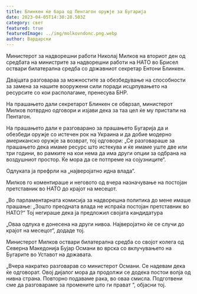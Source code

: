 ```yaml
---
title: Блинкен ќе бара од Пентагон оружје за Бугарија
date: 2023-04-05T14:30:28.503Z
category: свет
featured: true
featuredImage: ../img/molkovndonc.png.webp
author: Вардарски
---
```


Министерот за надворешни работи Николај Милков на вториот ден од средбата на министрите за надворешни работи на НАТО во Брисел оствари билатерална средба со државниот секретар Ентони Блинкен.

Двајцата разговараа за можностите за обезбедување на способности за замена за нашите вооружени сили поради исцрпувањето на ресурсите со кои располагаме, пренесува БНР.

На прашањето дали секретарот Блинкен се обврзал, министерот Милков потврдно одговори и изјави дека за таа цел ќе му пристапи на Пентагон.

На прашањето дали е разговарано за прашањето Бугарија да и обезбеди оружје со истечен рок на Украина и да добие модерно американско оружје за возврат, тој одговори: „Се разговараше за прашањето дека имаме ресурс што истекува и ќе имаме уште две или три години, во рамките на кои нема да има други опции за одбрана на воздушниот простор. Ќе мора да се потпреме на сојузниците“.

Одлуката ја префрли на „најверојатно идна влада“.

Милков го коментираше и неговото од вчера назначување на постојан претставник во НАТО до крајот на месецот.

„Во парламентарната комисија за надворешна политика до мене имаше прашање: „Зошто преодната влада не испраќа постојан претставник во НАТО?“ Тој негираше дека ја предложил својата кандидатура

„Оваа одлука е донесена на други нивоа. Најверојатно ќе се случи до крајот на месецот“, додаде тој.

Министерот Милков оствари билатерална средба со својот колега од Северна Македонија Бујар Османи во врска со вклучувањето на Бугарите во Уставот на државата.

„Вчера накратко разговарав со министерот Османи. Се надевам дека ќе одговорат. Овој дијалог мора да продолжи се додека постои волја од нивна страна. Повторно подаваме рака, во оваа смисла. Подготвени сме да разговараме за промените што ги прават “, објасни тој.
